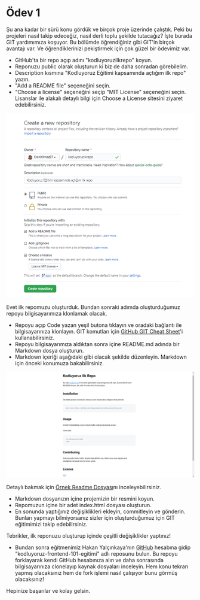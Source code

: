 # Ödev 1

Şu ana kadar bir sürü konu gördük ve birçok proje üzerinde çalıştık. Peki bu projeleri nasıl takip edeceğiz, nasıl derli toplu şekilde tutacağız? İşte burada GIT yardımımıza koşuyor. Bu bölümde öğrendiğiniz gibi GIT'in birçok avantajı var. Ve öğrendiklerinizi pekiştirmek için çok güzel bir ödevimiz var.

* GitHub'ta bir repo açıp adını "kodluyoruzilkrepo" koyun.
* Reponuzu public olarak oluşturun ki biz de daha sonradan görebilelim.
* Description kısmına "Kodluyoruz Eğitimi kapsamında açtığım ilk repo" yazın.
* "Add a README file" seçeneğini seçin.
* "Choose a license" seçeneğini seçip "MIT License" seçeneğini seçin. Lisanslar ile alakalı detaylı bilgi için Choose a License sitesini ziyaret edebilirsiniz.

![Proje Resmi](ProjeResim.png)

Evet ilk repomuzu oluşturduk. Bundan sonraki adımda oluşturduğumuz repoyu bilgisayarımıza klonlamak olacak.

* Repoyu açıp Code yazan yeşil butona tıklayın ve oradaki bağlantı ile bilgisayarınıza klonlayın. GIT komutları için [GitHub GIT Cheat Sheet](https://education.github.com/git-cheat-sheet-education.pdf)'i kullanabilirsiniz.
* Repoyu bilgisayarımıza aldıktan sonra içine README.md adında bir Markdown dosya oluşturun.
* Markdown içeriği aşağıdaki gibi olacak şekilde düzenleyin. Markdown için önceki konumuza bakabilirsiniz.

![Repository Picture](GitRepositoryPicture.png)

Detaylı bakmak için [Örnek Readme Dosyası](https://github.com/Kodluyoruz/taskforce/blob/main/git/odev1/ornekreadme.md)nı inceleyebilirsiniz.

* Markdown dosyanızın içine projemizin bir resmini koyun.
* Repomuzun içine bir adet index.html dosyası oluşturun.
* En sonunda yaptığınız değişiklikleri ekleyin, commitleyin ve gönderin. Bunları yapmayı bilmiyorsanız sizler için oluşturduğumuz için GIT eğitimimizi takip edebilirsiniz.

Tebrikler, ilk reponuzu oluşturup içinde çeşitli değişiklikler yaptınız!

* Bundan sonra eğitmenimiz Hakan Yalçınkaya'nın [GitHub](https://github.com/hakanyalcinkaya) hesabına gidip "kodluyoruz-frontend-101-egitimi" adlı reposunu bulun. Bu repoyu forklayarak kendi GitHub hesabınıza alın ve daha sonrasında bilgisayarınıza clonelayıp kaynak dosyaları inceleyin. Hem konu tekrarı yapmış olacaksınız hem de fork işlemi nasıl çalışıyor bunu görmüş olacaksınız!

Hepinize başarılar ve kolay gelsin.